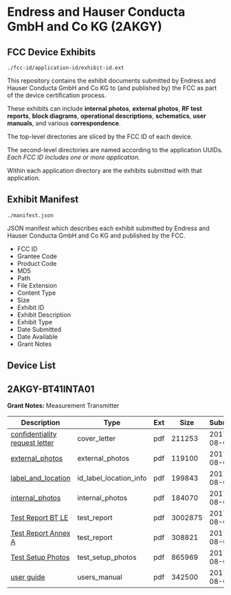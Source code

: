 # Endress and Hauser Conducta GmbH and Co KG (2AKGY)
## FCC Device Exhibits

```
./fcc-id/application-id/exhibit-id.ext
```

This repository contains the exhibit documents submitted by Endress and Hauser Conducta GmbH and Co KG to (and published by) the FCC as part of the device certification process.

These exhibits can include **internal photos**, **external photos**, **RF test reports**, **block diagrams**, **operational descriptions**, **schematics**, **user manuals**, and various **correspondence**.

The top-level directories are sliced by the FCC ID of each device.

The second-level directories are named according to the application UUIDs. *Each FCC ID includes one or more application.*

Within each application directory are the exhibits submitted with that application. 

## Exhibit Manifest

```
./manifest.json
```

JSON manifest which describes each exhibit submitted by Endress and Hauser Conducta GmbH and Co KG and published by the FCC.

- FCC ID
- Grantee Code
- Product Code
- MD5
- Path
- File Extension
- Content Type
- Size
- Exhibit ID
- Exhibit Description
- Exhibit Type
- Date Submitted
- Date Available
- Grant Notes

## Device List
## 2AKGY-BT41INTA01
**Grant Notes:** Measurement Transmitter

| Description | Type | Ext | Size | Submitted | Available |
| ----------- | ---- | --- | ---- | --------- | --------- |
| [confidentiality request letter](2AKGY-BT41INTA01/0c8051596bce458feac9bc80b6ff51c7/3498201.pdf) | cover_letter | pdf | 211253 | 2017-08-07 | 2017-08-07 |
| [external_photos](2AKGY-BT41INTA01/0c8051596bce458feac9bc80b6ff51c7/3498197.pdf) | external_photos | pdf | 119100 | 2017-08-07 | 2017-08-07 |
| [label_and_location](2AKGY-BT41INTA01/0c8051596bce458feac9bc80b6ff51c7/3498227.pdf) | id_label_location_info | pdf | 199843 | 2017-08-07 | 2017-08-07 |
| [internal_photos](2AKGY-BT41INTA01/0c8051596bce458feac9bc80b6ff51c7/3498217.pdf) | internal_photos | pdf | 184070 | 2017-08-07 | 2017-08-07 |
| [Test Report BT LE](2AKGY-BT41INTA01/0c8051596bce458feac9bc80b6ff51c7/3498206.pdf) | test_report | pdf | 3002875 | 2017-08-07 | 2017-08-07 |
| [Test Report Annex A](2AKGY-BT41INTA01/0c8051596bce458feac9bc80b6ff51c7/3498219.pdf) | test_report | pdf | 308821 | 2017-08-07 | 2017-08-07 |
| [Test Setup Photos](2AKGY-BT41INTA01/0c8051596bce458feac9bc80b6ff51c7/3498230.pdf) | test_setup_photos | pdf | 865969 | 2017-08-07 | 2017-08-07 |
| [user guide](2AKGY-BT41INTA01/0c8051596bce458feac9bc80b6ff51c7/3498231.pdf) | users_manual | pdf | 342500 | 2017-08-07 | 2017-08-07 |
